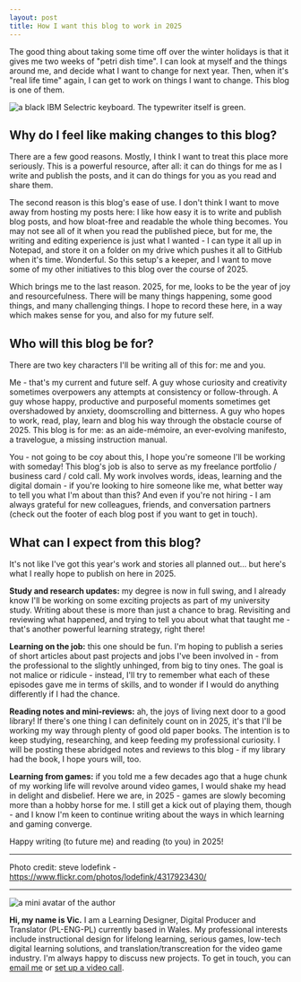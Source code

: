 ```yaml
---
layout: post
title: How I want this blog to work in 2025
---
```


The good thing about taking some time off over the winter holidays is that it gives me two weeks of "petri dish time". I can look at myself and the things around me, and decide what I want to change for next year. Then, when it's "real life time" again, I can get to work on things I want to change. This blog is one of them.

![a black IBM Selectric keyboard. The typewriter itself is green.](https://vic-kostrzewski.github.io/images/keyboard.jpg)

## Why do I feel like making changes to this blog?

There are a few good reasons. Mostly, I think I want to treat this place more seriously. This is a powerful resource, after all: it can do things for me as I write and publish the posts, and it can do things for you as you read and share them.

The second reason is this blog's ease of use. I don't think I want to move away from hosting my posts here: I like how easy it is to write and publish blog posts, and how bloat-free and readable the whole thing becomes. You may not see all of it when you read the published piece, but for me, the writing and editing experience is just what I wanted - I can type it all up in Notepad, and store it on a folder on my drive which pushes it all to GitHub when it's time. Wonderful. So this setup's a keeper, and I want to move some of my other initiatives to this blog over the course of 2025.

Which brings me to the last reason. 2025, for me, looks to be the year of joy and resourcefulness. There will be many things happening, some good things, and many challenging things. I hope to record these here, in a way which makes sense for you, and also for my future self.

## Who will this blog be for?

There are two key characters I'll be writing all of this for: me and you.

Me - that's my current and future self. A guy whose curiosity and creativity sometimes overpowers any attempts at consistency or follow-through. A guy whose happy, productive and purposeful moments sometimes get overshadowed by anxiety, doomscrolling and bitterness. A guy who hopes to work, read, play, learn and blog his way through the obstacle course of 2025. This blog is for me: as an aide-mémoire, an ever-evolving manifesto, a travelogue, a missing instruction manual.

You - not going to be coy about this, I hope you're someone I'll be working with someday! This blog's job is also to serve as my freelance portfolio / business card / cold call. My work involves words, ideas, learning and the digital domain - if you're looking to hire someone like me, what better way to tell you what I'm about than this? And even if you're not hiring - I am always grateful for new colleagues, friends, and conversation partners (check out the footer of each blog post if you want to get in touch).

## What can I expect from this blog?

It's not like I've got this year's work and stories all planned out... but here's what I really hope to publish on here in 2025.

**Study and research updates:** my degree is now in full swing, and I already know I'll be working on some exciting projects as part of my university study. Writing about these is more than just a chance to brag. Revisiting and reviewing what happened, and trying to tell you about what that taught me - that's another powerful learning strategy, right there!

**Learning on the job:** this one should be fun. I'm hoping to publish a series of short articles about past projects and jobs I've been involved in - from the professional to the slightly unhinged, from big to tiny ones. The goal is not malice or ridicule - instead, I'll try to remember what each of these episodes gave me in terms of skills, and to wonder if I would do anything differently if I had the chance.

**Reading notes and mini-reviews:** ah, the joys of living next door to a good library! If there's one thing I can definitely count on in 2025, it's that I'll be working my way through plenty of good old paper books. The intention is to keep studying, researching, and keep feeding my professional curiosity. I will be posting these abridged notes and reviews to this blog - if my library had the book, I hope yours will, too.

**Learning from games:** if you told me a few decades ago that a huge chunk of my working life will revolve around video games, I would shake my head in delight and disbelief. Here we are, in 2025 - games are slowly becoming more than a hobby horse for me. I still get a kick out of playing them, though - and I know I'm keen to continue writing about the ways in which learning and gaming converge.

Happy writing (to future me) and reading (to you) in 2025!

---
Photo credit: steve lodefink - https://www.flickr.com/photos/lodefink/4317923430/

---
![a mini avatar of the author](https://vic-kostrzewski.github.io/images/minime.png)

**Hi, my name is Vic.** I am a Learning Designer, Digital Producer and Translator (PL-ENG-PL) currently based in Wales. My professional interests include instructional design for lifelong learning, serious games, low-tech digital learning solutions, and translation/transcreation for the video game industry. I'm always happy to discuss new projects. To get in touch, you can [email me](mailto:vic_kostrzewski@posteo.com) or [set up a video call](https://tidycal.com/vickostrzewski/30min).